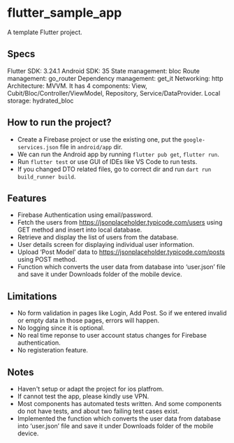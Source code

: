 # flutter_sample_app

A template Flutter project.

## Specs
Flutter SDK: 3.24.1
Android SDK: 35
State management: bloc
Route management: go_router
Dependency management: get_it
Networking: http
Architecture: MVVM. It has 4 components: View, Cubit/Bloc/Controller/ViewModel, Repository, Service/DataProvider.
Local storage: hydrated_bloc

## How to run the project?
- Create a Firebase project or use the existing one, put the `google-services.json` file in `android/app` dir.
- We can run the Android app by running `flutter pub get`, `flutter run`.
- Run `flutter test` or use GUI of IDEs like VS Code to run tests.
- If you changed DTO related files, go to correct dir and run `dart run build_runner build`.

## Features
- Firebase Authentication using email/password.
- Fetch the users from https://jsonplaceholder.typicode.com/users using GET method and
insert into local database.
- Retrieve and display the list of users from the database.
- User details screen for displaying individual user information.
- Upload ‘Post Model’ data to https://jsonplaceholder.typicode.com/posts using POST method.
- Function which converts the user data from database into ‘user.json’ file and save
it under Downloads folder of the mobile device.

## Limitations
- No form validation in pages like Login, Add Post. So if we entered invalid or empty data in those pages, errors will happen.
- No logging since it is optional.
- No real time reponse to user account status changes for Firebase authentication.
- No registeration feature.

## Notes
- Haven't setup or adapt the project for ios platfrom.
- If cannot test the app, please kindly use VPN.
- Most components has automated tests written. And some components do not have tests, and about two failing test cases exist. 
- Implemented the function which converts the user data from database into ‘user.json’ file and save it under Downloads folder of the mobile device.







